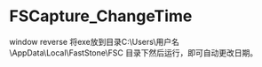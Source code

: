 # FSCapture_ChangeTime
window reverse
将exe放到目录C:\Users\用户名\AppData\Local\FastStone\FSC 目录下然后运行，即可自动更改日期。
